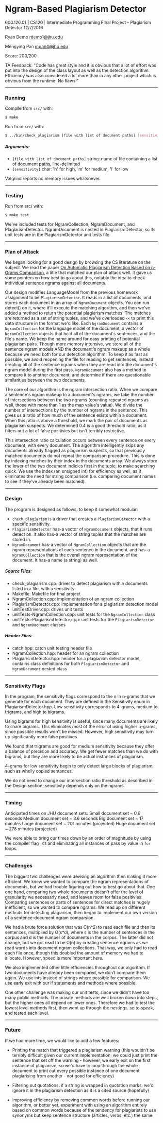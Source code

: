 # Ngram-Based Plagiarism Detector
600.120.01 | CS120 | Intermediate Programming
Final Project - Plagiarism Detector
12/7/2016

Ryan Demo
rdemo1@jhu.edu

Mengying Pan
mpan4@jhu.edu

Score: 200/200

TA Feedback: "Code has great style and it is obvious that a lot of effort was put into the design of the class layout as well as the detection algorithm. Efficiency was also considered a lot more than in any other project which is obvious from the runtime. No flaws!"

--------------------------------------------------------------------------------------------
### Running
Compile from `src/` with:
```bash
$ make
```

Run from `src/` with:
```bash
$ ../bin/check_plagiarism [file with list of document paths] [sensitivity]
```

##### Arguments:
- `[file with list of document paths]`	string:	name of file containing a list of document paths, line-delimited
- `[sensitivity]`							char:	'h' for high, 'm' for medium, 'l' for low

Valgrind reports no memory issues whatsoever.

--------------------------------------------------------------------------------------------
### Testing
Run from src/ with:
```bash
$ make test
```

We've included tests for NgramCollection, NgramDocument, and PlagiarismDetector. NgramDocument is nested in PlagiarismDetector, so its unit tests are in the PlagiarismDetector unit tests file.

--------------------------------------------------------------------------------------------
### Plan of Attack
We began looking for a good design by browsing the CS literature on the subject. We read the paper [On Automatic Plagiarism Detection Based on n-Grams Comparison](https://pdfs.semanticscholar.org/9520/a7bf0ed28554de7fdabd170446485e5bf621.pdf), a title that matched our plan of attack well. It gave us some pointers on how best to go about this, notably the idea to check individual sentence ngrams against all documents.

Our design modifies LanguageModel from the previous homework assignment to be `PlagiarismDetector`. It reads in a list of documents, and stores each document in an array of `NgramDocument` objects. You can run detect() on it, where it'll execute the matching algorithm, and then we've added a method to return the potential plagiarism matches. The matches are returned as a set of string tuples, and we've overloaded `<<` to print this data structure in the format we'd like. Each `NgramDocument` contains a `NgramCollection` for the language model of the document, a vector of `NgramCollection` objects that hold all of the document's sentences, and the file's name. We keep the name around for easy printing of potential plagiarism pairs. Though more memory intensive, we store all of the sentence ngram models AND the document's ngram makeup as a whole because we need both for our detection algorithm. To keep it as fast as possible, we avoid reopening the file for reading to get sentences, instead creating all of the sentence ngrams when they are read into the document's ngram model during the first pass. `NgramDocument` also has a method to compare it to another document, and determine if there are questionable similarities between the two documents.

The core of our algorithm is the ngram intersection ratio. When we compare a sentence's ngram makeup to a document's ngrams, we take the number of intersections between the two ngrams (counting repeated ngrams as well, those with more than 1 as the map value's value). We divide the number of intersections by the number of ngrams in the sentence. This gives us a ratio of how much of the sentence exists within a document. When this ratio is above a threshold, we mark the pair of documents as plagiarism suspects. We determined 0.4 is a good threshold ratio, as it filters out a lot of false positivies but isn't terribly restrictive.

This intersection ratio calculation occurs between every sentence on every document, with every document. The algorithm intelligently skips any documents already flagged as plagiarism suspects, so that previously matched documents do not repeat the comparison procedure. This is done by indexing matches by their index in the documents array. We always store the lower of the two document indicies first in the tuple, to make searching quick. We use the index (an unsigned int) for efficiency as well, as it eliminates the need for string comparison (i.e. comparing document names to see if they've already been matched).

--------------------------------------------------------------------------------------------
### Design
The program is designed as follows, to keep it somewhat modular:

- `check_plagiarism` is a driver that creates a `PlagiarismDetector` with a specific sensitivity.
- `PlagiarismDetector` has-a vector of `NgramDocument` objects, that it runs detect on. It also has-a vector of string tuples that the matches are stored in.
- `NgramDocument` has-a vector of `NgramCollection` objects that are the ngram representations of each sentence in the document, and has-a `NgramCollection` that is the overall ngram representation of the document. It has-a name (a string) as well.

##### Source Files:
- check_plagiarism.cpp: driver to detect plagiarism within documents listed in a file, with a sensitivity
- Makefile: Makefile for final project
- NgramCollection.cpp: implementation of an ngram collection
- PlagiarismDetector.cpp: implementation for a plagiarism detection model
- unitTestDriver.cpp: drives unit tests
- unitTests-NgramCollection.cpp: unit tests for the `NgramCollection` class
- unitTests-PlagiarismDetector.cpp: unit tests for the `PlagiarismDetector` and `NgramDocument` classes

##### Header Files:
- catch.hpp: catch unit testing header file
- NgramCollection.hpp: header for an ngram collection
- PlagiarismDetector.hpp: header for a plagiarism detector model, contains class definitions for both `PlagiarismDetector` and `NgramDocument` nested class

--------------------------------------------------------------------------------------------
### Sensitivity Flags
In the program, the sensitivity flags correspond to the n in n-grams that we generate for each document. They are defined in the Sensitivity enum in PlagiarismDetector.hpp. Low sensitivity corresponds to 4-grams, medium to trigrams, and high to bigrams.

Using bigrams for high sensitivity is useful, since many documents are likely to share bigrams. This eliminates most of the error of using higher n-grams, since possible results won't be missed. However, high sensitivity may turn up significantly more false positives.

We found that trigrams are good for medium sensitivity because they offer a balance of precision and accuracy. We get fewer matches than we do with bigrams, but they are more likely to be actual instances of plagiarism.

4-grams for low sensitivity begin to only detect large blocks of plagiarism, such as wholly copied sentences.

We do not need to change our intersection ratio threshold as described in the Design section; sensitivity depends only on the ngrams.

--------------------------------------------------------------------------------------------
### Timing
Anticipated times on JHU document sets:
Small document set 		~ 0.6 seconds
Medium document set 	~ 3.6 seconds
Big document set 		~ 17 minutes
Large document set 		~ 201 minutes (projected)
Huge document set 		~ 278 minutes (projected)

We were able to bring our times down by an order of magnitude by using the compiler flag `-O3` and eliminating all instances of pass by value in `for` loops.

--------------------------------------------------------------------------------------------
### Challenges
The biggest two challenges were devising an algorithm then making it more efficient. We knew we wanted to compare the ngram representations of documents, but we had trouble figuring out how to best go about that. One one hand, comparing two whole documents doesn't offer the level of granularity we necessarly need, and leaves room for false positivies. Comparing sentences or parts of sentences for direct matches is hugely inefficient, so we wanted to compare ngrams. We read up on different methods for detecting plagiarism, then began to implement our own version of a sentence-document ngram comparsion.

We had a brute force solution that was O(n^2) to read each file and then its sentences, multiplied by O(s*d), where s is the number of sentences in the corpus and d is the number of documents in the corpus. The latter did not change, but we got read to be O(n) by creating sentence ngrams as we read words into document ngram collections. That way, we only had to read each file once, though this doubled the amount of memory we had to allocate. However, speed is more important here.

We also implemented other little efficiencies throughout our algorithm. If two documents have already been compared, we don't compare them again. We use ints instead of strings where possible for comparison. We use early exit with our if statements and methods where possible.

One other challenge was making our unit tests, since we didn't have too many public methods. The private methods are well broken down into steps, but the higher ones all depend on lower ones. Therefore we had to test the lowest level methods first, then went up through the nestings, so to speak, and tested each level.

--------------------------------------------------------------------------------------------
### Future
If we had more time, we would like to add a few features:

- Printing the match that triggered a plagiarism warning (this wouldn't be terribly difficult given our current implementation; we could just print the sentence that set off the warning - however, we early exit on the first instance of plagiarism, so we'd have to loop through the whole document to print out every possible instance of one document plagiarising from another - not good for efficiency)

- Filtering out quotations: if a string is wrapped in quotation marks, we'd ignore it in the plagiarism detection as it is a cited source (hopefully)

- Improving efficiency by removing common words before running our algorithm, or better yet, experiment with using an algorithm entirely based on common words because of the tendency for plagiarists to use synonyms but keep sentence structure (articles, verbs, etc.) the same
